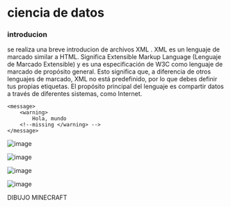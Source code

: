 # ciencia de datos 
 
 

###  introducion 

se realiza una breve introducion de archivos XML .  XML es un lenguaje de marcado similar a HTML. Significa Extensible Markup Language (Lenguaje de Marcado Extensible) y es una especificación de W3C como lenguaje de marcado de propósito general. Esto significa que, a diferencia de otros lenguajes de marcado, XML no está predefinido, por lo que debes definir tus propias etiquetas. El propósito principal del lenguaje es compartir datos a través de diferentes sistemas, como Internet.

```
<message>
    <warning>
        Hola, mundo
    <!--missing </warning> -->
</message>
```


![image](https://github.com/yesicamilagros/html_ejemplos/assets/102852467/7e60bd56-abeb-4f60-b65d-e7987436d12b)


![image](https://github.com/yesicamilagros/html_ejemplos/assets/102852467/02ffedbc-4c2c-4f57-874e-92e7163adf67)


![image](https://github.com/yesicamilagros/html_ejemplos/assets/102852467/4a1a9476-a8b0-4e01-a86c-fa7646922c0b)


![image](https://github.com/yesicamilagros/html_ejemplos/assets/102852467/21dd55f1-7fdb-452d-8774-d54b84d3ba54)


DIBUJO  MINECRAFT




